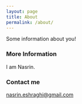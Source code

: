```yaml
---
layout: page
title: About
permalink: /about/
---
```


Some information about you!

### More Information

I am Nasrin.

### Contact me

[nasrin.eshraghi@gmail.com](mailto:nasrin.eshraghi@gmail.com)
